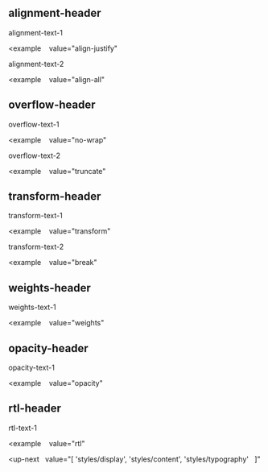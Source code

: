 ## alignment-header

alignment-text-1

<example
   value="align-justify"
></example>

alignment-text-2

<example
   value="align-all"
></example>

## overflow-header

overflow-text-1

<example
   value="no-wrap"
></example>

overflow-text-2

<example
   value="truncate"
></example>

## transform-header

transform-text-1

<example
   value="transform"
></example>

transform-text-2

<example
   value="break"
></example>

## weights-header

weights-text-1

<example
   value="weights"
></example>

## opacity-header

opacity-text-1

<example
   value="opacity"
></example>

## rtl-header

rtl-text-1

<example
   value="rtl"
></example>

<up-next
  value="[
  'styles/display',
  'styles/content',
  'styles/typography'
  ]"
></up-next>